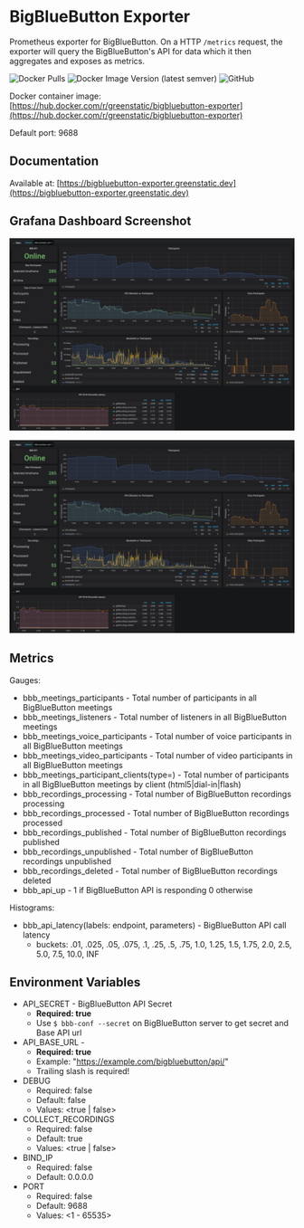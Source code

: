 # BigBlueButton Exporter
Prometheus exporter for BigBlueButton.
On a HTTP `/metrics` request, the exporter will query the BigBlueButton's API for data which it then aggregates and exposes as metrics.

![Docker Pulls](https://img.shields.io/docker/pulls/greenstatic/bigbluebutton-exporter?logo=Docker)
![Docker Image Version (latest semver)](https://img.shields.io/docker/v/greenstatic/bigbluebutton-exporter?label=latest%20docker%20image&logo=Docker&sort=semver)
![GitHub](https://img.shields.io/github/license/greenstatic/bigbluebutton-exporter)

Docker container image: [https://hub.docker.com/r/greenstatic/bigbluebutton-exporter](https://hub.docker.com/r/greenstatic/bigbluebutton-exporter)

Default port: 9688

## Documentation
Available at: [https://bigbluebutton-exporter.greenstatic.dev](https://bigbluebutton-exporter.greenstatic.dev)

## Grafana Dashboard Screenshot

![](docs/assets/img_grafana_dashboard_server_instance.png)

![](docs/assets/img_grafana_dashboard_server_instance.png)

## Metrics
Gauges:
* bbb_meetings_participants - Total number of participants in all BigBlueButton meetings
* bbb_meetings_listeners - Total number of listeners in all BigBlueButton meetings
* bbb_meetings_voice_participants - Total number of voice participants in all BigBlueButton meetings
* bbb_meetings_video_participants - Total number of video participants in all BigBlueButton meetings
* bbb_meetings_participant_clients(type=<client>) - Total number of participants in all BigBlueButton meetings by client (html5|dial-in|flash)
* bbb_recordings_processing - Total number of BigBlueButton recordings processing
* bbb_recordings_processed - Total number of BigBlueButton recordings processed
* bbb_recordings_published - Total number of BigBlueButton recordings published
* bbb_recordings_unpublished - Total number of BigBlueButton recordings unpublished
* bbb_recordings_deleted - Total number of BigBlueButton recordings deleted
* bbb_api_up - 1 if BigBlueButton API is responding 0 otherwise

Histograms:
* bbb_api_latency(labels: endpoint, parameters) - BigBlueButton API call latency
    * buckets: .01, .025, .05, .075, .1, .25, .5, .75, 1.0, 1.25, 1.5, 1.75, 2.0, 2.5, 5.0, 7.5, 10.0, INF
    
## Environment Variables
* API_SECRET - BigBlueButton API Secret
    * **Required: true**
    * Use `$ bbb-conf --secret` on BigBlueButton server to get secret and Base API url
* API_BASE_URL - 
    * **Required: true**
    * Example: "https://example.com/bigbluebutton/api/"
    * Trailing slash is required!
* DEBUG 
    * Required: false
    * Default: false
    * Values: <true | false>
* COLLECT_RECORDINGS
    * Required: false
    * Default: true
    * Values: <true | false>
* BIND_IP
    * Required: false
    * Default: 0.0.0.0
* PORT
    * Required: false
    * Default: 9688
    * Values: <1 - 65535>
    